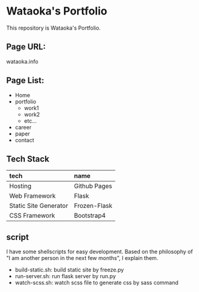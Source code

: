 # Wataoka's Portfolio
This repository is Wataoka's Portfolio.

## Page URL:
wataoka.info

## Page List:

- Home
- portfolio
  - work1
  - work2
  - etc...
- career
- paper
- contact

## Tech Stack
|tech|name|
|:--|:--|
|Hosting| Github Pages|
|Web Framework|Flask|
|Static Site Generator|Frozen-Flask|
|CSS Framework|Bootstrap4|

## script
I have some shellscripts for easy development. Based on the philosophy of "I am another person in the next few months", I explain them.

- build-static.sh: build static site by freeze.py
- run-server.sh: run flask server by run.py
- watch-scss.sh: watch scss file to generate css by sass command